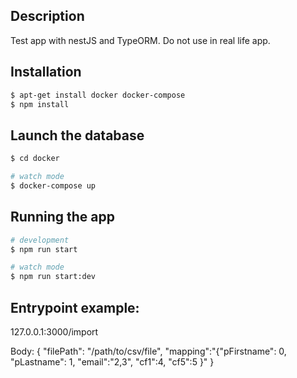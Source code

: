 ## Description

Test app with nestJS and TypeORM.
Do not use in real life app.

## Installation

```bash
$ apt-get install docker docker-compose
$ npm install
```

## Launch the database

```bash
$ cd docker

# watch mode
$ docker-compose up

```

## Running the app

```bash
# development
$ npm run start

# watch mode
$ npm run start:dev

```

## Entrypoint example:

127.0.0.1:3000/import

Body:
{
"filePath": "/path/to/csv/file",
"mapping":"{\"pFirstname\": 0, \"pLastname\": 1, \"email\":\"2,3\", \"cf1\":4, \"cf5\":5 }"
}
